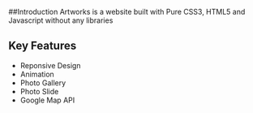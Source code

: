 ##Introduction
Artworks is a website built with Pure CSS3, HTML5 and Javascript without any libraries

## Key Features
- Reponsive Design
- Animation
- Photo Gallery
- Photo Slide
- Google Map API

